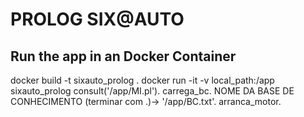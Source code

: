 # PROLOG SIX@AUTO

## Run the app in an Docker Container

docker build -t sixauto_prolog .
docker run -it -v local_path:/app sixauto_prolog
consult('/app/MI.pl').
carrega_bc.
NOME DA BASE DE CONHECIMENTO (terminar com .)-> '/app/BC.txt'.
arranca_motor.